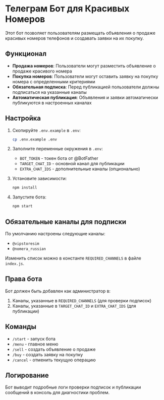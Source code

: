 # Телеграм Бот для Красивых Номеров

Этот бот позволяет пользователям размещать объявления о продаже красивых номеров телефонов и создавать заявки на их покупку.

## Функционал

- **Продажа номеров**: Пользователи могут разместить объявление о продаже красивого номера
- **Покупка номеров**: Пользователи могут оставить заявку на покупку номера с определенными критериями  
- **Обязательная подписка**: Перед публикацией пользователи должны подписаться на указанные каналы
- **Автоматическая публикация**: Объявления и заявки автоматически публикуются в настроенных каналах

## Настройка

1. Скопируйте `.env.example` в `.env`:
   ```bash
   cp .env.example .env
   ```

2. Заполните переменные окружения в `.env`:
   - `BOT_TOKEN` - токен бота от @BotFather
   - `TARGET_CHAT_ID` - основной канал для публикации
   - `EXTRA_CHAT_IDS` - дополнительные каналы (опционально)

3. Установите зависимости:
   ```bash
   npm install
   ```

4. Запустите бота:
   ```bash
   npm start
   ```

## Обязательные каналы для подписки

По умолчанию настроены следующие каналы:
- `@vipstoresim`
- `@nomera_russian`

Изменить список можно в константе `REQUIRED_CHANNELS` в файле `index.js`.

## Права бота

Бот должен быть добавлен как администратор в:
1. Каналы, указанные в `REQUIRED_CHANNELS` (для проверки подписок)
2. Каналы, указанные в `TARGET_CHAT_ID` и `EXTRA_CHAT_IDS` (для публикации)

## Команды

- `/start` - запуск бота
- `/menu` - главное меню
- `/sell` - создать объявление о продаже
- `/buy` - создать заявку на покупку
- `/cancel` - отменить текущую операцию

## Логирование

Бот выводит подробные логи проверки подписок и публикации сообщений в консоль для диагностики проблем.
